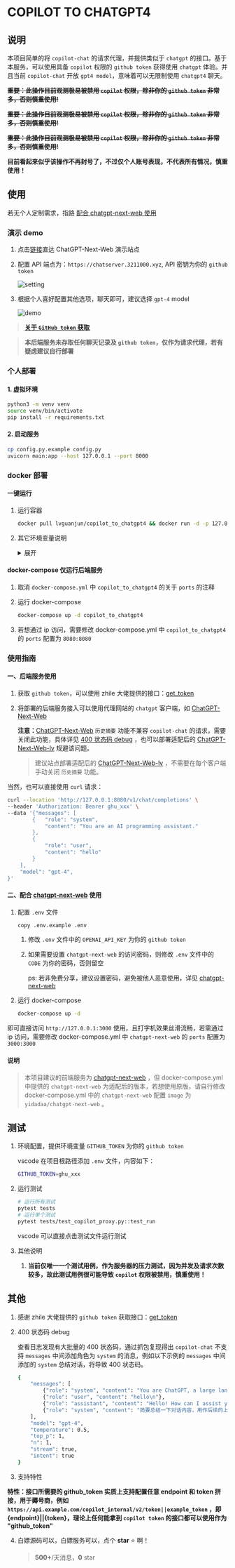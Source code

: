 # COPILOT TO CHATGPT4

## 说明

本项目简单的将 `copilot-chat` 的请求代理，并提供类似于 `chatgpt` 的接口。基于本服务，可以使用具备 `copilot` 权限的 `github token` 获得使用 `chatgpt` 体验。并且当前 `copilot-chat` 开放 `gpt4 model`，意味着可以无限制使用 `chatgpt4` 聊天。

~~**重要：此操作目前观测极易被禁用 `copilot` 权限，除非你的 `github token` 非常多，否则慎重使用!**~~

~~**重要：此操作目前观测极易被禁用 `copilot` 权限，除非你的 `github token` 非常多，否则慎重使用!**~~

~~**重要：此操作目前观测极易被禁用 `copilot` 权限，除非你的 `github token` 非常多，否则慎重使用!**~~

**目前看起来似乎该操作不再封号了，不过仅个人账号表现，不代表所有情况，慎重使用！**

## 使用

若无个人定制需求，指路 [配合 chatgpt-next-web 使用](#二配合-chatgpt-next-web-使用)

### 演示 demo

1. 点击[链接](https://chat.3211000.xyz)直达 ChatGPT-Next-Web 演示站点

2. 配置 API 端点为：`https://chatserver.3211000.xyz`, API 密钥为你的 `github token`

   ![setting](readme/setting.png)

3. 根据个人喜好配置其他选项，聊天即可，建议选择 `gpt-4` model

   ![demo](readme/demo.png)

> [**关于 `GitHub token` 获取**](#其他)

> **本后端服务未存取任何聊天记录及 `github token`，仅作为请求代理，若有疑虑建议自行部署**

### 个人部署

#### 1. 虚拟环境

```bash
python3 -m venv venv
source venv/bin/activate
pip install -r requirements.txt
```

#### 2. 启动服务

```bash
cp config.py.example config.py
uvicorn main:app --host 127.0.0.1 --port 8000
```

### docker 部署

#### 一键运行

1. 运行容器

   ```bash
   docker pull lvguanjun/copilot_to_chatgpt4 && docker run -d -p 127.0.0.1:8080:8080 -e SALT=your_salt --name copilot_to_chatgpt4 lvguanjun/copilot_to_chatgpt4
   ```

2. 其它环境变量说明

   <details>

   <summary>展开</summary>

   - `COPILOT_CHAT_URL`: `copilot-chat` 服务地址，默认为 `https://api.githubcopilot.com/chat/completions`
   - `COPILOT_CHAT_ROUTE`: 代替出来的 `chat` 路由，默认为 `/v1/chat/completions`
   - `GITHUB_TOKEN_URL`: `github token` 获取接口，默认为 `https://api.github.com/copilot_internal/v2/token`
   - `SALT`: 用于生成 `vscode machine_id` 的盐值，若 `github token` 非个人使用建议设置，避免 id 相同撞车
   - `TOKEN_URLS_TYPE`: 允许的[支持特性](#其他) `github token` 获取接口类型，可选值为 `white` 和 `black`。
     - `white`：白名单，只允许 `TOKEN_URLS` 指定的接口拼接作为 `github token`
     - `black`：黑名单，允许除 `TOKEN_URLS` 指定的接口外的所有接口拼接作为 `github token`
   - `TOKEN_URLS`: 允许的[支持特性](#其他) `github token` 获取接口，多个用 `,` 分隔

   </details>

#### docker-compose 仅运行后端服务

1. 取消 `docker-compose.yml` 中 `copilot_to_chatgpt4` 的关于 `ports` 的注释
2. 运行 docker-compose

   ```bash
   docker-compose up -d copilot_to_chatgpt4
   ```

3. 若想通过 ip 访问，需要修改 docker-compose.yml 中 `copilot_to_chatgpt4` 的 `ports` 配置为 `8080:8080`

### 使用指南

#### 一、后端服务使用

1. 获取 `github token`，可以使用 zhile 大佬提供的接口：[get_token](https://cocopilot.org/copilot/token)

2. 将部署的后端服务接入可以使用代理网站的 `chatgpt` 客户端，如 [ChatGPT-Next-Web](https://github.com/Yidadaa/ChatGPT-Next-Web)

   **注意：**[ChatGPT-Next-Web](https://github.com/Yidadaa/ChatGPT-Next-Web) `历史摘要` 功能不兼容 `copilot-chat` 的请求，需要关闭此功能，具体详见 [400 状态码 debug](#其他) ，也可以部署适配后的 [ChatGPT-Next-Web-lv](https://github.com/lvguanjun/ChatGPT-Next-Web) 规避该问题。

   > 建议站点部署适配后的 [ChatGPT-Next-Web-lv](https://github.com/lvguanjun/ChatGPT-Next-Web) ，不需要在每个客户端手动关闭 `历史摘要` 功能。

当然，也可以直接使用 `curl` 请求：

```bash
curl --location 'http://127.0.0.1:8080/v1/chat/completions' \
--header 'Authorization: Bearer ghu_xxx' \
--data '{"messages": [
        {   "role": "system",
            "content": "You are an AI programming assistant."
        },
        {
            "role": "user",
            "content": "hello"
        }
    ],
    "model": "gpt-4",
}'
```

#### 二、配合 [chatgpt-next-web](https://github.com/ChatGPTNextWeb/ChatGPT-Next-Web) 使用

1. 配置 `.env` 文件

   ```bash
   copy .env.example .env
   ```

   1. 修改 `.env` 文件中的 `OPENAI_API_KEY` 为你的 `github token`

   2. 如果需要设置 `chatgpt-next-web` 的访问密码，则修改 `.env` 文件中的 `CODE` 为你的密码，否则留空

      ps: 若非免费分享，建议设置密码，避免被他人恶意使用，详见 [chatgpt-next-web](https://github.com/ChatGPTNextWeb/ChatGPT-Next-Web/blob/main/README_CN.md#%E7%8E%AF%E5%A2%83%E5%8F%98%E9%87%8F)

2. 运行 docker-compose

   ```bash
   docker-compose up -d
   ```

即可直接访问 `http://127.0.0.1:3000` 使用，且打字机效果丝滑流畅，若需通过 ip 访问，需要修改 docker-compose.yml 中 `chatgpt-next-web` 的 `ports` 配置为 `3000:3000`

#### 说明

> 本项目建议的前端服务为 [chatgpt-next-web](https://github.com/ChatGPTNextWeb/ChatGPT-Next-Web) ，但 docker-compose.yml 中提供的 `chatgpt-next-web` 为适配后的版本，若想使用原版，请自行修改 docker-compose.yml 中的 `chatgpt-next-web` 配置 `image` 为 `yidadaa/chatgpt-next-web` 。

## 测试

1. 环境配置，提供环境变量 `GITHUB_TOKEN` 为你的 `github token`

   vscode 在项目根路径添加 `.env` 文件，内容如下：

   ```bash
   GITHUB_TOKEN=ghu_xxx
   ```

2. 运行测试

   ```bash
   # 运行所有测试
   pytest tests
   # 运行单个测试
   pytest tests/test_copilot_proxy.py::test_run
   ```

   vscode 可以直接点击测试文件运行测试

3. 其他说明

   1. **当前仅唯一一个测试用例，作为服务器的压力测试，因为并发及请求次数较多，故此测试用例很可能导致 `copilot` 权限被禁用，慎重使用！**

## 其他

1. 感谢 zhile 大佬提供的 `github token` 获取接口：[get_token](https://cocopilot.org/copilot/token)

2. 400 状态码 debug

   查看日志发现有大批量的 400 状态码，通过抓包复现得出 `copilot-chat` 不支持 `messages` 中间添加角色为 `system` 的消息，例如以下示例的 `messages` 中间添加的 `system` 总结对话，将导致 400 状态码。

   ```bash
   {
       "messages": [
           {"role": "system", "content": "You are ChatGPT, a large language model trained by OpenAI.\nCarefully heed the user's instructions. \nRespond using Markdown."},
           {"role": "user", "content": "hello\n"},
           {"role": "assistant", "content": "Hello! How can I assist you today?\n"},
           {"role": "system", "content": "简要总结一下对话内容，用作后续的上下文提示 prompt，控制在 200 字以内"}
       ],
       "model": "gpt-4",
       "temperature": 0.5,
       "top_p": 1,
       "n": 1,
       "stream": true,
       "intent": true
   }
   ```

3. 支持特性

**特性：接口所需要的 github_token 实质上支持配置任意 endpoint 和 token 拼接，用于薅号商，例如 `https://api.example.com/copilot_internal/v2/token||example_token` ，即 {endpoint}||{token}，理论上任何能拿到 `copilot token` 的接口都可以使用作为 "github_token"**

4. 白嫖源码可以，白嫖服务可以，点个 **star** :star: 啊！

   > **500+**/天消息，**0** star
